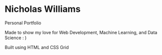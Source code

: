 # Nicholas Williams


Personal Portfolio

Made to show my love for Web Development, Machine Learning, and Data Science : )

Built using HTML and CSS Grid



